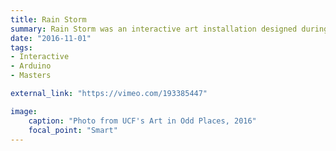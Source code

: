 ```yaml
---
title: Rain Storm
summary: Rain Storm was an interactive art installation designed during my time in the Master's program It was specifically designed for the Art in Odd Places exhibition on the UCF campus. 
date: "2016-11-01"
tags:
- Interactive
- Arduino
- Masters

external_link: "https://vimeo.com/193385447"

image: 
    caption: "Photo from UCF's Art in Odd Places, 2016"
    focal_point: "Smart"
---
```

